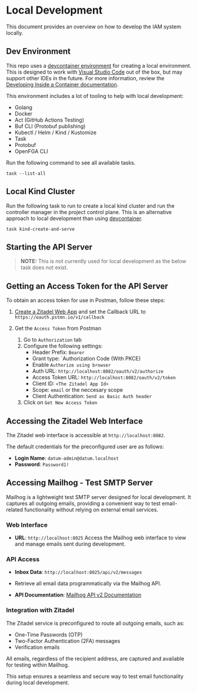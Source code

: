 # Local Development

This document provides an overview on how to develop the IAM system locally.

## Dev Environment

This repo uses a [devcontainer environment][devcontainer] for creating a local
environment. This is designed to work with [Visual Studio Code][vscode] out of
the box, but may support other IDEs in the future. For more information, review
the [Developing Inside a Container documentation][vscode-devcontainer].

[devcontainer]: https://containers.dev
[vscode]: https://code.visualstudio.com/
[vscode-devcontainer]:
    https://code.visualstudio.com/docs/devcontainers/containers

This environment includes a lot of tooling to help with local development:

- Golang
- Docker
- Act (GitHub Actions Testing)
- Buf CLI (Protobuf publishing)
- Kubectl / Helm / Kind / Kustomize
- Task
- Protobuf
- OpenFGA CLI

Run the following command to see all available tasks.

```shell
task --list-all
```

## Local Kind Cluster

Run the following task to run to create a local kind cluster
and run the controller manager in the project control plane. This is an
alternative approach to local development than using
[devcontainer](https://containers.dev).

```shell
task kind-create-and-serve
```

## Starting the API Server

> **NOTE:** This is not currently used for local development as the below task does not
> exist.

<!-- A docker compose testing environment is available to do end-to-end testing of
the API service locally. The task command `task apiserver:serve` is available to
quickly start the environment and run the API server.

```shell
task apiserver:serve
```

Additional arguments can be passed to the API server after specifying the `--`
parameter.

```shell
$ task apiserver:serve -- --help
``` -->

## Getting an Access Token for the API Server

To obtain an access token for use in Postman, follow these steps:

1. [Create a Zitadel Web
   App](https://github.com/datum-cloud/auth-playground/blob/main/providers/zitadel/README.md#-setting-up-zitadel-for-auth-playground-with-gogle-identity-provider)
   and set the Callback URL to `https://oauth.pstmn.io/v1/callback`

2. Get the `Access Token` from Postman
   1. Go to `Authorization` tab
   2. Configure the following settings:
      - Header Prefix: `Bearer`
      - Grant type: `Authorization Code (With PKCE)
      - Enable `Authorize using browser`
      - Auth URL: `http://localhost:8082/oauth/v2/authorize`
      - Access Token URL: `http://localhost:8082/oauth/v2/token`
      -  Client ID: `<The Zitadel App Id>`
      -  Scope: `email` or the neccesary scope
      -  Client Authentication: `Send as Basic Auth header`
   3. Click on `Get New Access Token`

## Accessing the Zitadel Web Interface

The Zitadel web interface is accessible at `http://localhost:8082`.

The default credentials for the preconfigured user are as follows:

- **Login Name**: `datum-admin@datum.localhost`
- **Password**: `Password1!`

## Accessing Mailhog - Test SMTP Server

Mailhog is a lightweight test SMTP server designed for local development. It captures all outgoing emails, providing a convenient way to test email-related functionality without relying on external email services.

### Web Interface

- **URL**: `http://localhost:8025`
  Access the Mailhog web interface to view and manage emails sent during development.

### API Access

- **Inbox Data**: `http://localhost:8025/api/v2/messages`
- 
  Retrieve all email data programmatically via the Mailhog API.

- **API Documentation**: [Mailhog API v2 Documentation](https://github.com/mailhog/MailHog/tree/master/docs/APIv2)

### Integration with Zitadel

The Zitadel service is preconfigured to route all outgoing emails, such as:

- One-Time Passwords (OTP)
- Two-Factor Authentication (2FA) messages
- Verification emails

All emails, regardless of the recipient address, are captured and available for testing within Mailhog.

This setup ensures a seamless and secure way to test email functionality during local development.

